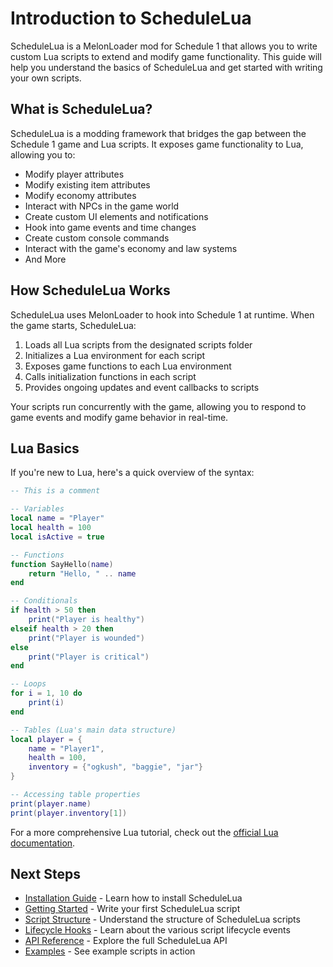 # Introduction to ScheduleLua

ScheduleLua is a MelonLoader mod for Schedule 1 that allows you to write custom Lua scripts to extend and modify game functionality. This guide will help you understand the basics of ScheduleLua and get started with writing your own scripts.

## What is ScheduleLua?

ScheduleLua is a modding framework that bridges the gap between the Schedule 1 game and Lua scripts. It exposes game functionality to Lua, allowing you to:

- Modify player attributes
- Modify existing item attributes
- Modify economy attributes
- Interact with NPCs in the game world
- Create custom UI elements and notifications
- Hook into game events and time changes
- Create custom console commands
- Interact with the game's economy and law systems
- And More

## How ScheduleLua Works

ScheduleLua uses MelonLoader to hook into Schedule 1 at runtime. When the game starts, ScheduleLua:

1. Loads all Lua scripts from the designated scripts folder
2. Initializes a Lua environment for each script
3. Exposes game functions to each Lua environment
4. Calls initialization functions in each script
5. Provides ongoing updates and event callbacks to scripts

Your scripts run concurrently with the game, allowing you to respond to game events and modify game behavior in real-time.

## Lua Basics

If you're new to Lua, here's a quick overview of the syntax:

```lua
-- This is a comment

-- Variables
local name = "Player"
local health = 100
local isActive = true

-- Functions
function SayHello(name)
    return "Hello, " .. name
end

-- Conditionals
if health > 50 then
    print("Player is healthy")
elseif health > 20 then
    print("Player is wounded")
else
    print("Player is critical")
end

-- Loops
for i = 1, 10 do
    print(i)
end

-- Tables (Lua's main data structure)
local player = {
    name = "Player1",
    health = 100,
    inventory = {"ogkush", "baggie", "jar"}
}

-- Accessing table properties
print(player.name)
print(player.inventory[1])
```

For a more comprehensive Lua tutorial, check out the [official Lua documentation](https://www.lua.org/manual/5.2/).

## Next Steps

- [Installation Guide](./installation.md) - Learn how to install ScheduleLua
- [Getting Started](./getting-started.md) - Write your first ScheduleLua script
- [Script Structure](./script-structure.md) - Understand the structure of ScheduleLua scripts
- [Lifecycle Hooks](./lifecycle-hooks.md) - Learn about the various script lifecycle events
- [API Reference](/api/) - Explore the full ScheduleLua API
- [Examples](/examples/) - See example scripts in action 